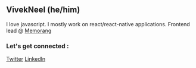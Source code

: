 ## VivekNeel (he/him)

I love javascript. I mostly work on react/react-native applications. Frontend lead @ <a href="https://memorangapp.com/">Memorang</a>

### Let's get connected : 

<a href="https://twitter.com/VivekNeel">Twitter</a> <a href="https://www.linkedin.com/in/vivek-neel-65585b103/">Linkedln</a>

